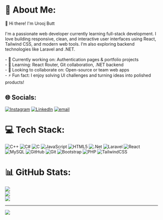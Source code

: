 # 💫 About Me:
 👋 Hi there! I'm Urooj Butt<br><br>I'm a passionate web developer currently learning full-stack development. I love building responsive, clean, and interactive user interfaces using React, Tailwind CSS, and modern web tools. I’m also exploring backend technologies like Laravel and .NET.<br><br>- 🔭 Currently working on: Authentication pages & portfolio projects  <br>- 🌱 Learning: React Router, Git collaboration, .NET backend  <br>- 🤝 Looking to collaborate on: Open-source or team web apps  <br>- ⚡ Fun fact: I enjoy solving UI challenges and turning ideas into polished products!<br>


## 🌐 Socials:
[![Instagram](https://img.shields.io/badge/Instagram-%23E4405F.svg?logo=Instagram&logoColor=white)](https://instagram.com/dev._.dreams) [![LinkedIn](https://img.shields.io/badge/LinkedIn-%230077B5.svg?logo=linkedin&logoColor=white)](https://linkedin.com/in/www.linkedin.com/in/urooj-butt-003288310) [![email](https://img.shields.io/badge/Email-D14836?logo=gmail&logoColor=white)](mailto:zbutturooj@gmail.com) 

# 💻 Tech Stack:
![C++](https://img.shields.io/badge/c++-%2300599C.svg?style=for-the-badge&logo=c%2B%2B&logoColor=white) ![C#](https://img.shields.io/badge/c%23-%23239120.svg?style=for-the-badge&logo=csharp&logoColor=white) ![C](https://img.shields.io/badge/c-%2300599C.svg?style=for-the-badge&logo=c&logoColor=white) ![JavaScript](https://img.shields.io/badge/javascript-%23323330.svg?style=for-the-badge&logo=javascript&logoColor=%23F7DF1E) ![HTML5](https://img.shields.io/badge/html5-%23E34F26.svg?style=for-the-badge&logo=html5&logoColor=white) ![.Net](https://img.shields.io/badge/.NET-5C2D91?style=for-the-badge&logo=.net&logoColor=white) ![Laravel](https://img.shields.io/badge/laravel-%23FF2D20.svg?style=for-the-badge&logo=laravel&logoColor=white) ![React](https://img.shields.io/badge/react-%2320232a.svg?style=for-the-badge&logo=react&logoColor=%2361DAFB) ![MySQL](https://img.shields.io/badge/mysql-4479A1.svg?style=for-the-badge&logo=mysql&logoColor=white) ![GitHub](https://img.shields.io/badge/github-%23121011.svg?style=for-the-badge&logo=github&logoColor=white) ![Git](https://img.shields.io/badge/git-%23F05033.svg?style=for-the-badge&logo=git&logoColor=white) ![Bootstrap](https://img.shields.io/badge/bootstrap-%238511FA.svg?style=for-the-badge&logo=bootstrap&logoColor=white) ![PHP](https://img.shields.io/badge/php-%23777BB4.svg?style=for-the-badge&logo=php&logoColor=white) ![TailwindCSS](https://img.shields.io/badge/tailwindcss-%2338B2AC.svg?style=for-the-badge&logo=tailwind-css&logoColor=white)
# 📊 GitHub Stats:
![](https://github-readme-stats.vercel.app/api?username=uroojbutt&theme=dark&hide_border=false&include_all_commits=false&count_private=false)<br/>
![](https://nirzak-streak-stats.vercel.app/?user=uroojbutt&theme=dark&hide_border=false)<br/>
![](https://github-readme-stats.vercel.app/api/top-langs/?username=uroojbutt&theme=dark&hide_border=false&include_all_commits=false&count_private=false&layout=compact)

---
[![](https://visitcount.itsvg.in/api?id=uroojbutt&icon=0&color=0)](https://visitcount.itsvg.in)

<!-- Proudly created with GPRM ( https://gprm.itsvg.in ) -->

